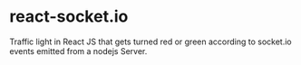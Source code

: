 # react-socket.io
Traffic light in React JS that gets turned red or green according to socket.io events emitted from a nodejs Server.
